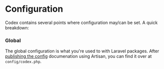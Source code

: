 <!---
title: Configuration
subtitle: Getting started
processors:
    disabled:
        - toc
-->

# Configuration

Codex contains several points where configuration may/can be set. A quick breakdown:

### Global
The global configuration is what you're used to with Laravel packages. 
After [publishing the config](installation.md#3-publish-and-configure-the-configuration-file) documenation using Artisan, you can find it over at `config/codex.php`.